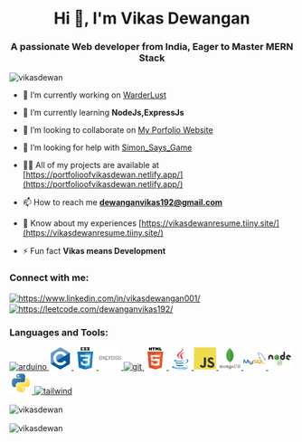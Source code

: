 <h1 align="center">Hi 👋, I'm Vikas Dewangan</h1>
<h3 align="center">A passionate Web developer from India, Eager to Master MERN Stack</h3>

<p align="left"> <img src="https://komarev.com/ghpvc/?username=vikasdewan&label=Profile%20views&color=0e75b6&style=flat" alt="vikasdewan" /> </p>

- 🔭 I’m currently working on [WarderLust](https://github.com/vikasdewan/Wander_Lust)

- 🌱 I’m currently learning **NodeJs,ExpressJs**

- 👯 I’m looking to collaborate on [My Porfolio Website](https://github.com/vikasdewan/portfolio)

- 🤝 I’m looking for help with [Simon_Says_Game](https://github.com/vikasdewan/Simon_says_Game)

- 👨‍💻 All of my projects are available at [https://portfolioofvikasdewan.netlify.app/](https://portfolioofvikasdewan.netlify.app/)

- 📫 How to reach me **dewanganvikas192@gmail.com**

- 📄 Know about my experiences [https://vikasdewanresume.tiiny.site/](https://vikasdewanresume.tiiny.site/)

- ⚡ Fun fact **Vikas means Development**

<h3 align="left">Connect with me:</h3>
<p align="left">
<a href="https://linkedin.com/in/https://www.linkedin.com/in/vikasdewangan001/" target="blank"><img align="center" src="https://raw.githubusercontent.com/rahuldkjain/github-profile-readme-generator/master/src/images/icons/Social/linked-in-alt.svg" alt="https://www.linkedin.com/in/vikasdewangan001/" height="30" width="40" /></a>
<a href="https://www.leetcode.com/https://leetcode.com/dewanganvikas192/" target="blank"><img align="center" src="https://raw.githubusercontent.com/rahuldkjain/github-profile-readme-generator/master/src/images/icons/Social/leet-code.svg" alt="https://leetcode.com/dewanganvikas192/" height="30" width="40" /></a>
</p>

<h3 align="left">Languages and Tools:</h3>
<p align="left"> <a href="https://www.arduino.cc/" target="_blank" rel="noreferrer"> <img src="https://cdn.worldvectorlogo.com/logos/arduino-1.svg" alt="arduino" width="40" height="40"/> </a> <a href="https://www.cprogramming.com/" target="_blank" rel="noreferrer"> <img src="https://raw.githubusercontent.com/devicons/devicon/master/icons/c/c-original.svg" alt="c" width="40" height="40"/> </a> <a href="https://www.w3schools.com/css/" target="_blank" rel="noreferrer"> <img src="https://raw.githubusercontent.com/devicons/devicon/master/icons/css3/css3-original-wordmark.svg" alt="css3" width="40" height="40"/> </a> <a href="https://expressjs.com" target="_blank" rel="noreferrer"> <img src="https://raw.githubusercontent.com/devicons/devicon/master/icons/express/express-original-wordmark.svg" alt="express" width="40" height="40"/> </a> <a href="https://git-scm.com/" target="_blank" rel="noreferrer"> <img src="https://www.vectorlogo.zone/logos/git-scm/git-scm-icon.svg" alt="git" width="40" height="40"/> </a> <a href="https://www.w3.org/html/" target="_blank" rel="noreferrer"> <img src="https://raw.githubusercontent.com/devicons/devicon/master/icons/html5/html5-original-wordmark.svg" alt="html5" width="40" height="40"/> </a> <a href="https://www.java.com" target="_blank" rel="noreferrer"> <img src="https://raw.githubusercontent.com/devicons/devicon/master/icons/java/java-original.svg" alt="java" width="40" height="40"/> </a> <a href="https://developer.mozilla.org/en-US/docs/Web/JavaScript" target="_blank" rel="noreferrer"> <img src="https://raw.githubusercontent.com/devicons/devicon/master/icons/javascript/javascript-original.svg" alt="javascript" width="40" height="40"/> </a> <a href="https://www.mongodb.com/" target="_blank" rel="noreferrer"> <img src="https://raw.githubusercontent.com/devicons/devicon/master/icons/mongodb/mongodb-original-wordmark.svg" alt="mongodb" width="40" height="40"/> </a> <a href="https://www.mysql.com/" target="_blank" rel="noreferrer"> <img src="https://raw.githubusercontent.com/devicons/devicon/master/icons/mysql/mysql-original-wordmark.svg" alt="mysql" width="40" height="40"/> </a> <a href="https://nodejs.org" target="_blank" rel="noreferrer"> <img src="https://raw.githubusercontent.com/devicons/devicon/master/icons/nodejs/nodejs-original-wordmark.svg" alt="nodejs" width="40" height="40"/> </a> <a href="https://www.python.org" target="_blank" rel="noreferrer"> <img src="https://raw.githubusercontent.com/devicons/devicon/master/icons/python/python-original.svg" alt="python" width="40" height="40"/> </a> <a href="https://tailwindcss.com/" target="_blank" rel="noreferrer"> <img src="https://www.vectorlogo.zone/logos/tailwindcss/tailwindcss-icon.svg" alt="tailwind" width="40" height="40"/> </a> </p>

<p><img align="center" src="https://github-readme-stats.vercel.app/api/top-langs?username=vikasdewan&show_icons=true&locale=en&layout=compact" alt="vikasdewan" /></p>

<p><img align="center" src="https://github-readme-streak-stats.herokuapp.com/?user=vikasdewan&" alt="vikasdewan" /></p>

 

